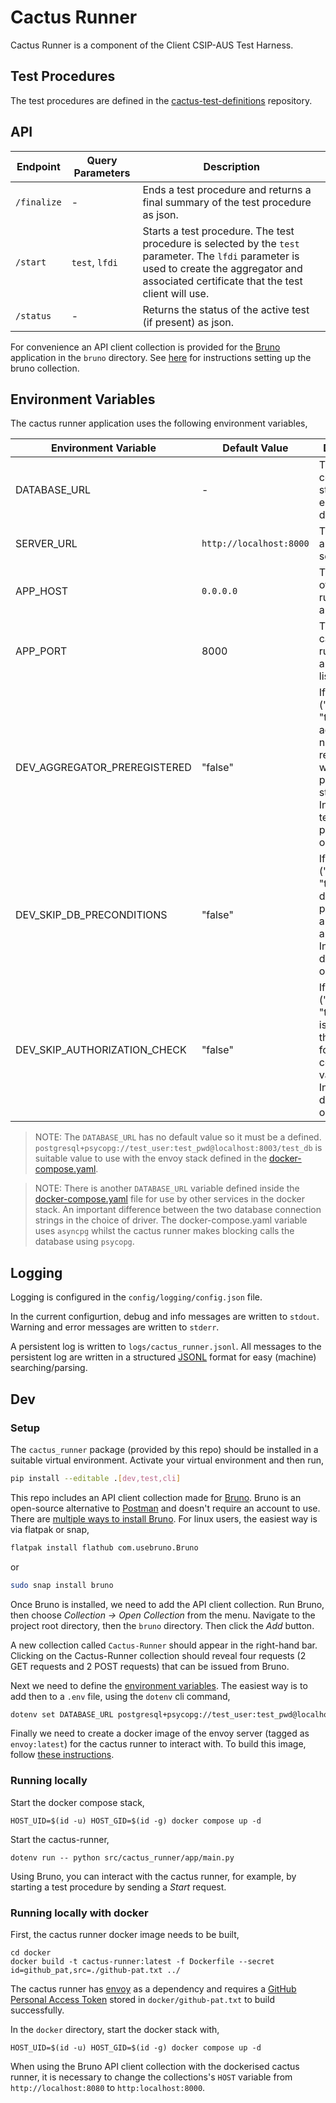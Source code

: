 # Cactus Runner

Cactus Runner is a component of the Client CSIP-AUS Test Harness.

## Test Procedures

The test procedures are defined in the [cactus-test-definitions](https://github.com/bsgip/cactus-test-definitions) repository.

## API

| Endpoint | Query Parameters | Description |
| --- | --- | --- |
| `/finalize` | - | Ends a test procedure and returns a final summary of the test procedure as json. |
| `/start` | `test`, `lfdi` | Starts a test procedure. The test procedure is selected by the `test` parameter. The `lfdi` parameter is used to create the aggregator and associated certificate that the test client will use. |
| `/status` | - | Returns the status of the active test (if present) as json. |

For convenience an API client collection is provided for the [Bruno](https://www.usebruno.com/) application in the `bruno` directory.  See [here](#setup) for instructions setting up the bruno collection.

## Environment Variables

The cactus runner application uses the following environment variables,

| Environment Variable | Default Value | Description |
| --- | --- | --- |
| DATABASE_URL | - | The database connection string of an envoy database. |
| SERVER_URL | `http://localhost:8000` | The URL of an envoy server. |
| APP_HOST | `0.0.0.0` | The host IP of the cactus runner application. |
| APP_PORT | 8000 | The port the cactus runner application listens on. |
| DEV_AGGREGATOR_PREREGISTERED | "false" | If True ("true", "1", "t") the aggregator is not registered when a test procedure is started. Intended for testing purposes only. |
| DEV_SKIP_DB_PRECONDITIONS | "false" | If True ("true", "1", "t") the database preconditions are not applied. Intended for dev purposes only. |
| DEV_SKIP_AUTHORIZATION_CHECK | "false" | If True ("true", "1", "t") no check is made that the forwarded certificate is valid. Intended for dev purposes only. |

> NOTE:
> The `DATABASE_URL` has no default value so it must be a defined. `postgresql+psycopg://test_user:test_pwd@localhost:8003/test_db` is suitable value to use with the envoy stack defined in the [docker-compose.yaml](https://github.com/bsgip/cactus-runner/blob/main/docker-compose.yaml).

> NOTE:
> There is another `DATABASE_URL` variable defined inside the [docker-compose.yaml](https://github.com/bsgip/cactus-runner/blob/main/docker-compose.yaml) file for use by other services in the docker stack. An important difference between the two database connection strings in the choice of driver. The docker-compose.yaml variable uses `asyncpg` whilst the cactus runner makes blocking calls the database using `psycopg`.

## Logging

Logging is configured in the `config/logging/config.json` file.

In the current configurtion, debug and info messages are written to `stdout`. Warning and error messages are written to `stderr`.

A persistent log is written to `logs/cactus_runner.jsonl`. All messages to the persistent log are written in a structured [JSONL](https://jsonlines.org/) format for easy (machine) searching/parsing.

## Dev

### Setup

The `cactus_runner` package (provided by this repo) should be installed in a suitable virtual environment. Activate your virtual environment and then run,

```sh
pip install --editable .[dev,test,cli]
```

This repo includes an API client collection made for [Bruno](https://www.usebruno.com/). Bruno is an open-source alternative to [Postman](https://www.postman.com/) and doesn't require an account to use. There are [multiple ways to install Bruno](https://www.usebruno.com/downloads). For linux users, the easiest way is via flatpak or snap,

```sh
flatpak install flathub com.usebruno.Bruno
```

or

```sh
sudo snap install bruno
```

Once Bruno is installed, we need to add the API client collection. Run Bruno, then choose *Collection → Open Collection* from the menu. Navigate to the project root directory, then the `bruno` directory. Then click the *Add* button.

A new collection called `Cactus-Runner` should appear in the right-hand bar. Clicking on the Cactus-Runner collection should reveal four requests (2 GET requests and 2 POST requests) that can be issued from Bruno.

Next we need to define the [environment variables](#environment-variables). The easiest way is to add then to a `.env` file, using the `dotenv` cli command,

```sh
dotenv set DATABASE_URL postgresql+psycopg://test_user:test_pwd@localhost:8003/test_db
```

Finally we need to create a docker image of the envoy server (tagged as `envoy:latest`) for the cactus runner to interact with. To build this image, follow [these instructions](https://github.com/bsgip/envoy/blob/main/demo/README.md).

### Running locally

Start the docker compose stack,

```
HOST_UID=$(id -u) HOST_GID=$(id -g) docker compose up -d
```

Start the cactus-runner,

```
dotenv run -- python src/cactus_runner/app/main.py
```

Using Bruno, you can interact with the cactus runner, for example, by starting a test procedure by sending a *Start* request.

### Running locally with docker

First, the cactus runner docker image needs to be built,

```
cd docker
docker build -t cactus-runner:latest -f Dockerfile --secret id=github_pat,src=./github-pat.txt ../
```

The cactus runner has [envoy](https://github.com/bsgip/envoy) as a dependency and requires a [GitHub Personal Access Token](https://docs.github.com/en/authentication/keeping-your-account-and-data-secure/managing-your-personal-access-tokens) stored in `docker/github-pat.txt` to build successfully.

In the `docker` directory, start the docker stack with,

```
HOST_UID=$(id -u) HOST_GID=$(id -g) docker compose up -d
```

When using the Bruno API client collection with the dockerised cactus runner, it is necessary to change the collections's `HOST` variable from `http://localhost:8080` to `http:localhost:8000`.



